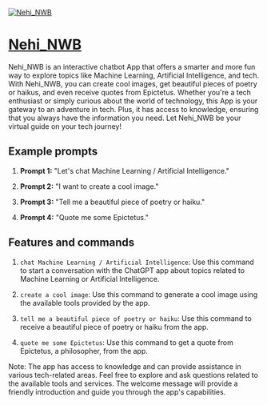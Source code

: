 [![Nehi_NWB](https://files.oaiusercontent.com/file-IHxCCPg77RdRaanp4pUx1QZG?se=2123-10-17T05%3A35%3A12Z&sp=r&sv=2021-08-06&sr=b&rscc=max-age%3D31536000%2C%20immutable&rscd=attachment%3B%20filename%3Dnehi.jpg&sig=WdkciiLoC8lG%2B8Qa86KidhfuHhlF0aV8oJmlyzUGeT4%3D)](https://chat.openai.com/g/g-rvUE987ZV-nehi-nwb)

# [Nehi_NWB](https://chat.openai.com/g/g-rvUE987ZV-nehi-nwb)

Nehi_NWB is an interactive chatbot App that offers a smarter and more fun way to explore topics like Machine Learning, Artificial Intelligence, and tech. With Nehi_NWB, you can create cool images, get beautiful pieces of poetry or haikus, and even receive quotes from Epictetus. Whether you're a tech enthusiast or simply curious about the world of technology, this App is your gateway to an adventure in tech. Plus, it has access to knowledge, ensuring that you always have the information you need. Let Nehi_NWB be your virtual guide on your tech journey!

## Example prompts

1. **Prompt 1:** "Let's chat Machine Learning / Artificial Intelligence."

2. **Prompt 2:** "I want to create a cool image."

3. **Prompt 3:** "Tell me a beautiful piece of poetry or haiku."

4. **Prompt 4:** "Quote me some Epictetus."

## Features and commands

1. `chat Machine Learning / Artificial Intelligence`: Use this command to start a conversation with the ChatGPT app about topics related to Machine Learning or Artificial Intelligence.

2. `create a cool image`: Use this command to generate a cool image using the available tools provided by the app.

3. `tell me a beautiful piece of poetry or haiku`: Use this command to receive a beautiful piece of poetry or haiku from the app.

4. `quote me some Epictetus`: Use this command to get a quote from Epictetus, a philosopher, from the app.

Note: The app has access to knowledge and can provide assistance in various tech-related areas. Feel free to explore and ask questions related to the available tools and services. The welcome message will provide a friendly introduction and guide you through the app's capabilities.